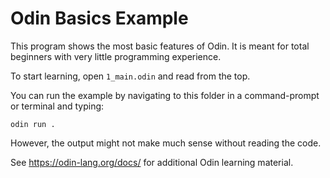 # Odin Basics Example

This program shows the most basic features of Odin. It is meant for total beginners with very little programming experience.

To start learning, open `1_main.odin` and read from the top.

You can run the example by navigating to this folder in a command-prompt or terminal and typing:

```
odin run .
```

However, the output might not make much sense without reading the code.

See https://odin-lang.org/docs/ for additional Odin learning material.